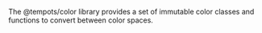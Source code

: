 The @tempots/color library provides a set of immutable color classes and functions to convert between color spaces.

